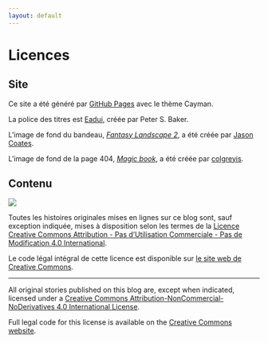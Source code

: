 ```yaml
---
layout: default
---
```

# Licences

## Site

Ce site a été généré par [GitHub Pages](https://pages.github.com) avec le thème Cayman.

La police des titres est [Eadui](https://fontlibrary.org/en/font/eadui), créée par Peter S. Baker.

L’image de fond du bandeau, [*Fantasy Landscape 2*](http://www.newgrounds.com/art/view/llamareaper/fantasy-landscape-2), a été créée par [Jason Coates](https://twitter.com/AtTheSpeedOf).

L’image de fond de la page 404, [*Magic book*](https://colgreyis.deviantart.com/art/magic-book-269490471), a été créée par [colgreyis](https://colgreyis.deviantart.com/).

## Contenu

![](https://i.creativecommons.org/l/by-nc-nd/4.0/88x31.png)

Toutes les histoires originales mises en lignes sur ce blog sont, sauf exception indiquée, mises à disposition selon les termes de la [Licence Creative Commons Attribution - Pas d’Utilisation Commerciale - Pas de Modification 4.0 International](http://creativecommons.org/licenses/by-nc-nd/4.0/).

Le code légal intégral de cette licence est disponible sur [le site web de Creative Commons](https://creativecommons.org/licenses/by-nc-nd/4.0/legalcode.fr).

---

All original stories published on this blog are, except when indicated, licensed under a [Creative Commons Attribution-NonCommercial-NoDerivatives 4.0 International License](http://creativecommons.org/licenses/by-nc-nd/4.0/).

Full legal code for this license is available on the [Creative Commons website](https://creativecommons.org/licenses/by-nc-nd/4.0/legalcode).

